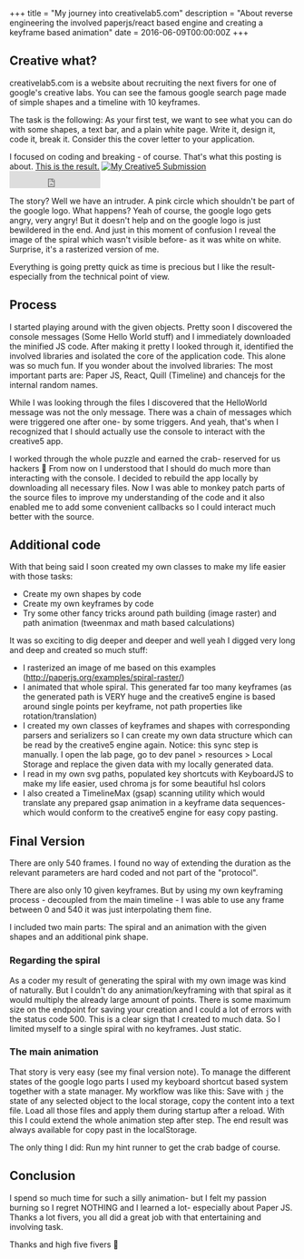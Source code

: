 +++
title = "My journey into creativelab5.com"
description = "About reverse engineering the involved paperjs/react based engine and creating a keyframe based animation"
date = 2016-06-09T00:00:00Z
+++

## Creative what?
creativelab5.com is a website about recruiting the next fivers for one of google's creative labs.
You can see the famous google search page made of simple shapes and a timeline with 10 keyframes.

The task is the following:
As your first test, we want to see what you can do with some shapes, a text bar, and a plain white page. Write it, design it, code it, break it. Consider this the cover letter to your application.

I focused on coding and breaking - of course. That's what this posting is about. [This is the result.](https://www.creativelab5.com/s/MCrHy0)
<a href = 'https://www.creativelab5.com/s/MCrHy0' target="_blank" >
  <img src="/images/creativelab-submission.png" alt="My Creative5 Submission" />
</a> <iframe src="https://ghbtns.com/github-btn.html?user=georgiee&repo=google-fivers-2016&type=star&size=large" frameborder="0" scrolling="0" width="160px" height="30px"></iframe>



The story? Well we have an intruder. A pink circle which shouldn't be part of the google logo. What happens? Yeah of course, the google logo gets angry, very angry! But it doesn't help and on the google logo is just bewildered in the end. And just in this moment of confusion I reveal the image of the spiral which wasn't visible before- as it was white on white. Surprise, it's a rasterized version of me.

Everything is going pretty quick as time is precious but I like the result- especially from the technical point of view.

## Process
I started playing around with the given objects. Pretty soon I discovered the console
messages (Some Hello World stuff) and I immediately downloaded the minified JS code. After making it pretty I looked through it, identified the involved libraries and isolated the core of the application code. This alone was so much fun. If you wonder about the involved libraries: The most important parts are: Paper JS, React, Quill (Timeline) and chancejs for the internal random names.

While I was looking through the files I discovered that the HelloWorld message was not the only message. There was a chain of messages which were triggered one after one- by some triggers. And yeah, that's when I recognized that I should actually use the console to interact with the creative5 app.

I worked through the whole puzzle and earned the crab- reserved for us hackers 👊 From now on I understood that I should do much more than interacting with the console. I decided to rebuild the app locally by downloading all necessary files. Now I was able to monkey patch parts of the source files to improve my understanding of the code and it also enabled me to add some convenient callbacks so I could interact much better with the source.

## Additional code
With that being said I soon created my own classes to make my life easier with those tasks:

+ Create my own shapes by code
+ Create my own keyframes by code
+ Try some other fancy tricks around path building (image raster) and path animation (tweenmax and math based calculations)

It was so exciting to dig deeper and deeper and well yeah I digged very long and deep and created so much stuff:

+ I rasterized an image of me based on this examples (http://paperjs.org/examples/spiral-raster/)
+ I animated that whole spiral. This generated far too many keyframes (as the generated path is VERY huge and the creative5 engine is based around single points per keyframe, not path properties like rotation/translation)
+  I created my own classes of keyframes and shapes with corresponding parsers and serializers so I can create my own data structure which can be read by the  creative5 engine again. Notice: this sync step is manually. I open the lab page, go to dev panel > resources > Local Storage and replace the given data with my locally generated data.
+ I read in my own svg paths, populated key shortcuts with KeyboardJS to make my life easier, used chroma js for some beautiful hsl colors
+ I also created a TimelineMax (gsap) scanning utility which would translate any prepared gsap animation in a keyframe data sequences- which would conform to the creative5 engine for easy copy pasting.

## Final Version
There are only 540 frames. I found no way of extending the duration as the relevant parameters are hard coded and not part of the "protocol".

There are also only 10 given keyframes. But by using my own keyframing process - decoupled from the main timeline - I was able to use any frame between 0 and 540 it was just interpolating them fine.

I included two main parts: The spiral and an animation with the given shapes and an additional pink shape.

### Regarding the spiral
As a coder my result of generating the spiral with my own image was kind of naturally. But I couldn't do any animation/keyframing with that spiral as it would multiply the already large amount of points. There is some maximum size on the endpoint for saving your creation and I could a lot of errors with the status code 500. This is a clear sign that I created to much data. So I limited myself to a single spiral with no keyframes. Just static.

### The main animation
That story is very easy (see my final version note). To manage the different states
of the google logo parts I used my keyboard shortcut based system together with a state manager. My workflow was like this: Save with `j` the state of any selected object to the local storage, copy the content into a text file. Load all those files and apply them during startup after a reload. With this I could extend the whole animation step after step. The end result was always available for copy past in the localStorage.

The only thing I did: Run my hint runner to get the crab badge of course.

## Conclusion
I spend so much time for such a silly animation- but I felt my passion burning so I regret NOTHING and I learned a lot- especially about Paper JS. Thanks a lot fivers, you all did a great job with that entertaining and involving task.

Thanks and high five fivers 🙌

